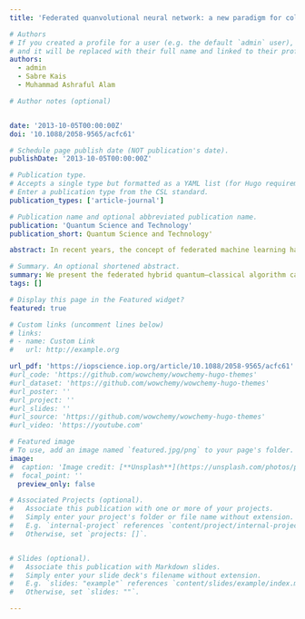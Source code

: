 ```yaml
---
title: 'Federated quanvolutional neural network: a new paradigm for collaborative quantum learning'

# Authors
# If you created a profile for a user (e.g. the default `admin` user), write the username (folder name) here
# and it will be replaced with their full name and linked to their profile.
authors:
  - admin
  - Sabre Kais
  - Muhammad Ashraful Alam

# Author notes (optional)


date: '2013-10-05T00:00:00Z'
doi: '10.1088/2058-9565/acfc61'

# Schedule page publish date (NOT publication's date).
publishDate: '2013-10-05T00:00:00Z'

# Publication type.
# Accepts a single type but formatted as a YAML list (for Hugo requirements).
# Enter a publication type from the CSL standard.
publication_types: ['article-journal']

# Publication name and optional abbreviated publication name.
publication: 'Quantum Science and Technology'
publication_short: Quantum Science and Technology'

abstract: In recent years, the concept of federated machine learning has been actively driven by scientists to ease the privacy concerns of data owners. Currently, the combination of machine learning and quantum computing technologies is a hot industry topic and is positioned to be a major disruptor. It has become an effective new tool for reshaping several industries ranging from healthcare to finance. Data sharing poses a significant hurdle for large-scale machine learning in numerous industries. It is a natural goal to study the advanced quantum computing ecosystem, which will be comprised of heterogeneous federated resources. In this work, the problem of data governance and privacy is handled by developing a quantum federated learning approach, that can be efficiently executed on quantum hardware in the noisy intermediate-scale quantum era. We present the federated hybrid quantum–classical algorithm called a quanvolutional neural network with distributed training on different sites without exchanging data. The hybrid algorithm requires small quantum circuits to produce meaningful features for image classification tasks, which makes it ideal for near-term quantum computing. The primary goal of this work is to evaluate the potential benefits of hybrid quantum–classical and classical-quantum convolutional neural networks on non-independently and non-identically partitioned (Non-IID) and real-world data partitioned datasets among several healthcare institutions/clients. We investigated the performance of a collaborative quanvolutional neural network on two medical machine learning datasets, COVID-19 and MedNIST. Extensive experiments are carried out to validate the robustness and feasibility of the proposed quantum federated learning framework. Our findings demonstrate a decrease of 2%–39% times in necessary communication rounds compared to the federated stochastic gradient descent approach. The hybrid federated framework maintained a high classification testing accuracy and generalizability, even in scenarios where the medical data is unevenly distributed among clients.

# Summary. An optional shortened abstract.
summary: We present the federated hybrid quantum–classical algorithm called a quanvolutional neural network with distributed training on different sites without exchanging data. The hybrid algorithm requires small quantum circuits to produce meaningful features for image classification tasks, which makes it ideal for near-term quantum computing. The primary goal of this work is to evaluate the potential benefits of hybrid quantum–classical and classical-quantum convolutional neural networks on non-independently and non-identically partitioned (Non-IID) and real-world data partitioned datasets among several healthcare institutions/clients.
tags: []

# Display this page in the Featured widget?
featured: true

# Custom links (uncomment lines below)
# links:
# - name: Custom Link
#   url: http://example.org

url_pdf: 'https://iopscience.iop.org/article/10.1088/2058-9565/acfc61'
#url_code: 'https://github.com/wowchemy/wowchemy-hugo-themes'
#url_dataset: 'https://github.com/wowchemy/wowchemy-hugo-themes'
#url_poster: ''
#url_project: ''
#url_slides: ''
#url_source: 'https://github.com/wowchemy/wowchemy-hugo-themes'
#url_video: 'https://youtube.com'

# Featured image
# To use, add an image named `featured.jpg/png` to your page's folder.
image:
#  caption: 'Image credit: [**Unsplash**](https://unsplash.com/photos/pLCdAaMFLTE)'
#  focal_point: ''
  preview_only: false

# Associated Projects (optional).
#   Associate this publication with one or more of your projects.
#   Simply enter your project's folder or file name without extension.
#   E.g. `internal-project` references `content/project/internal-project/index.md`.
#   Otherwise, set `projects: []`.


# Slides (optional).
#   Associate this publication with Markdown slides.
#   Simply enter your slide deck's filename without extension.
#   E.g. `slides: "example"` references `content/slides/example/index.md`.
#   Otherwise, set `slides: ""`.

---
```



